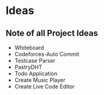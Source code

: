 # Ideas
## Note of all Project Ideas

- Whiteboard
- Codeforces-Auto Commit
- Testcase Parser
- PastryDHT
- Todo Application
- Create Music Player
- Create Live Code Editor
